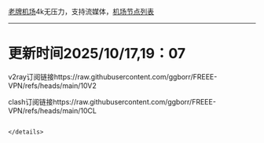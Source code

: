 
[老牌机场](https://www.linghunyun.com/#/register?code=KBcl8cHj)4k无压力，支持流媒体，[机场节点列表](https://github.com/ggborr/FREEE-VPN/blob/main/%E8%8A%82%E7%82%B9%E5%88%97%E8%A1%A8.pdf)
****

# 更新时间2025/10/17,19：07
v2ray订阅链接https://raw.githubusercontent.com/ggborr/FREEE-VPN/refs/heads/main/10V2

clash订阅链接https://raw.githubusercontent.com/ggborr/FREEE-VPN/refs/heads/main/10CL


 
  
``` 
 
</details>

 
